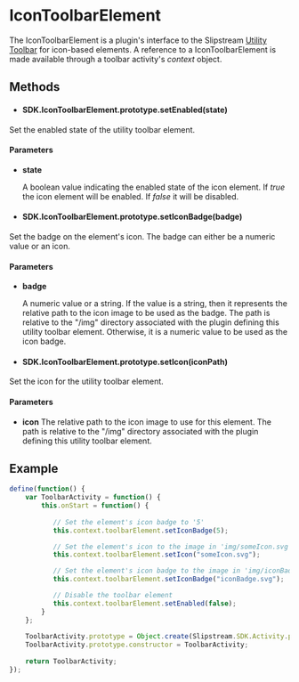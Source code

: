 # IconToolbarElement

The IconToolbarElement is a plugin's interface to the Slipstream [Utility Toolbar](UtilityToolbar.md) for icon-based elements.  A reference to a IconToolbarElement is made available through a toolbar activity's *context* object.


## Methods

- #### SDK.IconToolbarElement.prototype.setEnabled(state)
Set the enabled state of the utility toolbar element.

   #### Parameters

   - **state**
      
      A boolean value indicating the enabled state of the icon element.  If *true* the icon element will be enabled.  If *false* it will be disabled.

        
        
- #### SDK.IconToolbarElement.prototype.setIconBadge(badge)
Set the badge on the element's icon.  The badge can either be a numeric value or an icon.

   #### Parameters
  
   - **badge**
      
      A numeric value or a string.  If the value is a string, then it represents the relative path to the icon image to be used as the badge.  The path is relative to the "/img" directory associated with the plugin defining this utility toolbar element.  Otherwise, it is a numeric value to be used as the icon badge.


- #### SDK.IconToolbarElement.prototype.setIcon(iconPath)
Set the icon for the utility toolbar element.

   #### Parameters

   - **icon**
      The relative path to the icon image to use for this element.  The path is relative to the "/img" directory associated with the plugin defining this utility toolbar element.
        
## Example

```javascript
define(function() {
    var ToolbarActivity = function() {
        this.onStart = function() {
        
           // Set the element's icon badge to '5'
           this.context.toolbarElement.setIconBadge(5);

           // Set the element's icon to the image in 'img/someIcon.svg'
           this.context.toolbarElement.setIcon("someIcon.svg");

           // Set the element's icon badge to the image in 'img/iconBadge.svg'
           this.context.toolbarElement.setIconBadge("iconBadge.svg");

           // Disable the toolbar element
           this.context.toolbarElement.setEnabled(false);   
        }
    };
    
    ToolbarActivity.prototype = Object.create(Slipstream.SDK.Activity.prototype);
    ToolbarActivity.prototype.constructor = ToolbarActivity;
    
    return ToolbarActivity;
});
```
